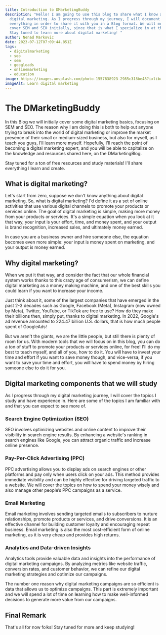 ```yaml
---
title: Introduction to DMarketingBuddy
description: "Hello! I am going to use this blog to share what I know about
  digital marketing. As I progress through my journey, I will document
  everything in order to share it with you in a Blog format. We will mostly
  cover SEM and SEO initially, since that is what I specialize in at the moment.
  Stay tuned to learn more about digital marketing! "
author: Nenad Markovic
date: 2023-07-12T07:09:44.851Z
tags:
  - digitalmarketing
  - seo
  - sem
  - googleads
  - onlinemarketing
  - education
image: https://images.unsplash.com/photo-1557838923-2985c318be48?ixlib=rb-4.0.3&ixid=M3wxMjA3fDB8MHxwaG90by1wYWdlfHx8fGVufDB8fHx8fA%3D%3D&auto=format&fit=crop&w=1331&q=80
imageAlt: Learn digital marketing
---
```

# T﻿he DMarketingBuddy

In this Blog we will initially cover some digital marketing basics, focusing on SEM and SEO. The reason why I am doing this is both to help out anyone trying to break into the world of digital marketing or improve the market presence of their small or medium-sized business, but also for myself, as I teach you guys, I'll learn more myself. Hopefully, I'll reach the point of becoming a digital marketing expert, and you will be able to capitalize on the knowledge and resources shared here, on the DMarketingBlog. 

S﻿tay tuned for a ton of free resources and study materials! I'll share everything I learn and create.

## W﻿hat is digital marketing?

L﻿et's start from zero, suppose we don't know anything about digital marketing. So, what is digital marketing? I'd define it as a set of online activities that use various digital channels to promote your products or services online. The goal of digital marketing is simple, making more money from your products or services. It's a simple equation when you look at it that way, your input is your effort, time, and money spent, and your output is brand recognition, increased sales, and ultimately money earned. 

I﻿n case you are a business owner and hire someone else, the equation becomes even more simple: your input is money spent on marketing, and your output is money earned.

## W﻿hy digital marketing?

When we put it that way, and consider the fact that our whole financial system works thanks to this crazy age of consumerism, we can define digital marketing as a money making machine, and one of the best skills you could learn if you want to increase your income.

J﻿ust think about it, some of the largest companies that have emerged in the past 2-3 decades such as Google, Facebook (Meta), Instagram (now owned by Meta), Twitter, YouTube, or TikTok are free to use? How do they make their billions then, simply put, thanks to digital marketing. In 2022, Google's ad revenue amounted to 224.47 billion U.S. dollars, that is how much people spent of GoogleAds!

B﻿ut we aren't the giants, we are the little people, but still there is plenty of room for us. With modern tools that we will focus on in this blog, you can do a ton of stuff to promote your products or services online, for free! I'll do my best to teach myself, and all of you, how to do it. You will have to invest your time and effort if you want to save money though, and vice-versa, if you want to save your time and effort, you will have to spend money by hiring someone else to do it for you.

## D﻿igital marketing components that we will study

As I progress through my digital marketing journey, I will cover the topics I study and have experience in. Here are some of the topics I am familiar with and that you can expect to see more of.

### S﻿earch Engine Optimization (SEO)

SEO involves optimizing websites and online content to improve their visibility in search engine results. By enhancing a website's ranking in search engines like Google, you can attract organic traffic and increase online presence.

### P﻿ay-Per-Click Advertising (PPC)

PPC advertising allows you to display ads on search engines or other platforms and pay only when users click on your ads. This method provides immediate visibility and can be highly effective for driving targeted traffic to a website. We will cover the topics on how to spend your money wisely and also manage other people’s PPC campaigns as a service.

### E﻿mail Marketing

Email marketing involves sending targeted emails to subscribers to nurture relationships, promote products or services, and drive conversions. It is an effective channel for building customer loyalty and encouraging repeat business. Email marketing is also the most cost-efficient form of online marketing, as it is very cheap and provides high returns.

### Analytics and Data-driven Insights

Analytics tools provide valuable data and insights into the performance of digital marketing campaigns. By analyzing metrics like website traffic, conversion rates, and customer behavior, we can refine our digital marketing strategies and optimize our campaigns. 

The number one reason why digital marketing campaigns are so efficient is data that allows us to optimize campaigns. This part is extremely important and we will spend a lot of time on learning how to make well-informed decisions to generate more value from our campaigns.

## F﻿inal Remark

T﻿hat's all for now folks! Stay tuned for more and keep studying!